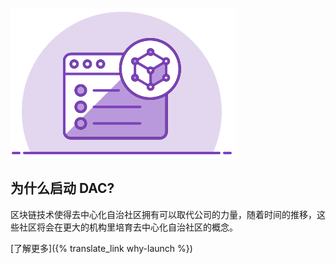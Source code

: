 ![为什么启动 DAC?](/assets/home/create-own-dac.svg)

为什么启动 DAC?
---

区块链技术使得去中心化自治社区拥有可以取代公司的力量，随着时间的推移，这些社区将会在更大的机构里培育去中心化自治社区的概念。

[了解更多]({% translate_link why-launch %})

